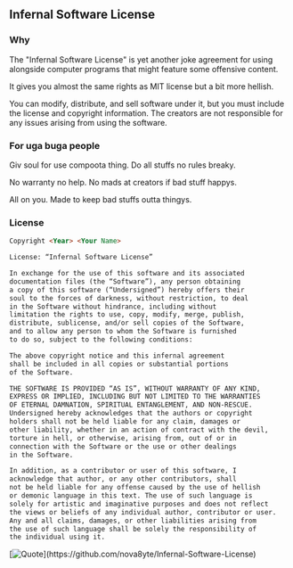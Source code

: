 ## Infernal Software License

### Why

The "Infernal Software License" is yet another joke agreement for using alongside computer programs that might feature some offensive content.

It gives you almost the same rights as MIT license but a bit more hellish.

You can modify, distribute, and sell software under it, but you must include the license and copyright information.
The creators are not responsible for any issues arising from using the software.

### For uga buga people
Giv soul for use compoota thing. Do all stuffs no rules breaky.

No warranty no help. No mads at creators if bad stuff happys.

All on you. Made to keep bad stuffs outta thingys.

### License

```md
Copyright <Year> <Your Name>

License: “Infernal Software License”

In exchange for the use of this software and its associated 
documentation files (the “Software”), any person obtaining 
a copy of this software (“Undersigned”) hereby offers their 
soul to the forces of darkness, without restriction, to deal 
in the Software without hindrance, including without 
limitation the rights to use, copy, modify, merge, publish, 
distribute, sublicense, and/or sell copies of the Software, 
and to allow any person to whom the Software is furnished 
to do so, subject to the following conditions:

The above copyright notice and this infernal agreement 
shall be included in all copies or substantial portions 
of the Software.

THE SOFTWARE IS PROVIDED “AS IS”, WITHOUT WARRANTY OF ANY KIND, 
EXPRESS OR IMPLIED, INCLUDING BUT NOT LIMITED TO THE WARRANTIES 
OF ETERNAL DAMNATION, SPIRITUAL ENTANGLEMENT, AND NON-RESCUE. 
Undersigned hereby acknowledges that the authors or copyright 
holders shall not be held liable for any claim, damages or 
other liability, whether in an action of contract with the devil, 
torture in hell, or otherwise, arising from, out of or in 
connection with the Software or the use or other dealings 
in the Software.

In addition, as a contributor or user of this software, I 
acknowledge that author, or any other contributors, shall 
not be held liable for any offense caused by the use of hellish 
or demonic language in this text. The use of such language is 
solely for artistic and imaginative purposes and does not reflect 
the views or beliefs of any individual author, contributor or user. 
Any and all claims, damages, or other liabilities arising from 
the use of such language shall be solely the responsibility of 
the individual using it.
```

[![Quote](https://quotes-github-readme.vercel.app/api?type=horizontal&theme=dark&author=onlymice&quote=May%20the%20forces%20of%20darkness%20be%20with%20you!)](https://github.com/nova8yte/Infernal-Software-License)


